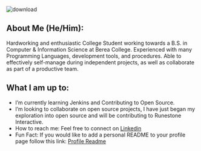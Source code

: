 ![download](https://user-images.githubusercontent.com/67805799/163629158-affe47bb-4298-480f-a101-b1ec54aad6e1.png)




## About Me (He/Him):
 Hardworking and enthusiastic College Student working towards a B.S. in Computer & Information Science at Berea College. Experienced with many Programming Languages,      development tools, and procedures. Able to effectively self-manage during independent projects, as well as collaborate as part of a productive team.

## What I am up to:
- I’m currently learning Jenkins and Contributing to Open Source.
- I’m looking to collaborate on open source projects, I have just began my exploration into open source and will be contributing to Runestone Interactive.
- How to reach me: Feel free to connect on <a href = "https://www.linkedin.com/in/tylerpar99/">Linkedin</a>
- Fun Fact: If you would like to add a personal README to your profile page follow this link: <a href = "https://docs.github.com/en/account-and-profile/setting-up-and-managing-your-github-profile/customizing-your-profile/managing-your-profile-readme">Profile Readme</a>
